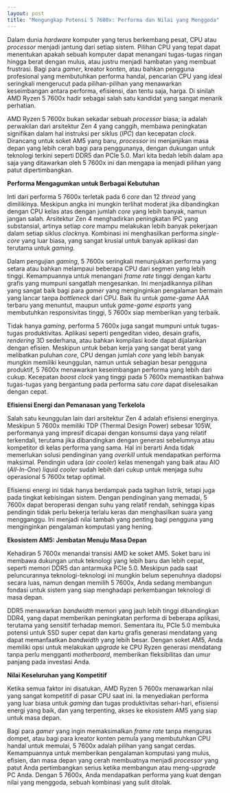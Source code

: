 ```yaml
---
layout: post
title: "Mengungkap Potensi 5 7600x: Performa dan Nilai yang Menggoda"
---
```


Dalam dunia *hardware* komputer yang terus berkembang pesat, CPU atau *processor* menjadi jantung dari setiap sistem. Pilihan CPU yang tepat dapat menentukan apakah sebuah komputer dapat menangani tugas-tugas ringan hingga berat dengan mulus, atau justru menjadi hambatan yang membuat frustrasi. Bagi para *gamer*, kreator konten, atau bahkan pengguna profesional yang membutuhkan performa handal, pencarian CPU yang ideal seringkali mengerucut pada pilihan-pilihan yang menawarkan keseimbangan antara performa, efisiensi, dan tentu saja, harga. Di sinilah AMD Ryzen 5 7600x hadir sebagai salah satu kandidat yang sangat menarik perhatian.

AMD Ryzen 5 7600x bukan sekadar sebuah *processor* biasa; ia adalah perwakilan dari arsitektur Zen 4 yang canggih, membawa peningkatan signifikan dalam hal instruksi per siklus (*IPC*) dan kecepatan *clock*. Dirancang untuk soket AM5 yang baru, *processor* ini menjanjikan masa depan yang lebih cerah bagi para penggunanya, dengan dukungan untuk teknologi terkini seperti DDR5 dan PCIe 5.0. Mari kita bedah lebih dalam apa saja yang ditawarkan oleh 5 7600x ini dan mengapa ia menjadi pilihan yang patut dipertimbangkan.

**Performa Mengagumkan untuk Berbagai Kebutuhan**

Inti dari performa 5 7600x terletak pada 6 *core* dan 12 *thread* yang dimilikinya. Meskipun angka ini mungkin terlihat moderat jika dibandingkan dengan CPU kelas atas dengan jumlah *core* yang lebih banyak, namun jangan salah. Arsitektur Zen 4 menghadirkan peningkatan IPC yang substansial, artinya setiap *core* mampu melakukan lebih banyak pekerjaan dalam setiap siklus *clock*nya. Kombinasi ini menghasilkan performa *single-core* yang luar biasa, yang sangat krusial untuk banyak aplikasi dan terutama untuk *gaming*.

Dalam pengujian *gaming*, 5 7600x seringkali menunjukkan performa yang setara atau bahkan melampaui beberapa CPU dari segmen yang lebih tinggi. Kemampuannya untuk menangani *frame rate* tinggi dengan kartu grafis yang mumpuni sangatlah mengesankan. Ini menjadikannya pilihan yang sangat baik bagi para *gamer* yang menginginkan pengalaman bermain yang lancar tanpa *bottleneck* dari CPU. Baik itu untuk *game-game* AAA terbaru yang menuntut, maupun untuk *game-game esports* yang membutuhkan responsivitas tinggi, 5 7600x siap memberikan yang terbaik.

Tidak hanya *gaming*, performa 5 7600x juga sangat mumpuni untuk tugas-tugas produktivitas. Aplikasi seperti pengeditan video, desain grafis, *rendering* 3D sederhana, atau bahkan kompilasi kode dapat dijalankan dengan efisien. Meskipun untuk beban kerja yang sangat berat yang melibatkan puluhan *core*, CPU dengan jumlah *core* yang lebih banyak mungkin memiliki keunggulan, namun untuk sebagian besar pengguna produktif, 5 7600x menawarkan keseimbangan performa yang lebih dari cukup. Kecepatan *boost clock* yang tinggi pada 5 7600x memastikan bahwa tugas-tugas yang bergantung pada performa satu *core* dapat diselesaikan dengan cepat.

**Efisiensi Energi dan Pemanasan yang Terkelola**

Salah satu keunggulan lain dari arsitektur Zen 4 adalah efisiensi energinya. Meskipun 5 7600x memiliki TDP (Thermal Design Power) sebesar 105W, performanya yang impresif dicapai dengan konsumsi daya yang relatif terkendali, terutama jika dibandingkan dengan generasi sebelumnya atau kompetitor di kelas performa yang sama. Hal ini berarti Anda tidak memerlukan solusi pendinginan yang *overkill* untuk mendapatkan performa maksimal. Pendingin udara (*air cooler*) kelas menengah yang baik atau AIO (*All-In-One*) *liquid cooler* sudah lebih dari cukup untuk menjaga suhu operasional 5 7600x tetap optimal.

Efisiensi energi ini tidak hanya berdampak pada tagihan listrik, tetapi juga pada tingkat kebisingan sistem. Dengan pendinginan yang memadai, 5 7600x dapat beroperasi dengan suhu yang relatif rendah, sehingga kipas pendingin tidak perlu bekerja terlalu keras dan menghasilkan suara yang mengganggu. Ini menjadi nilai tambah yang penting bagi pengguna yang menginginkan pengalaman komputasi yang hening.

**Ekosistem AM5: Jembatan Menuju Masa Depan**

Kehadiran 5 7600x menandai transisi AMD ke soket AM5. Soket baru ini membawa dukungan untuk teknologi yang lebih baru dan lebih cepat, seperti memori DDR5 dan antarmuka PCIe 5.0. Meskipun pada saat peluncurannya teknologi-teknologi ini mungkin belum sepenuhnya diadopsi secara luas, namun dengan memilih 5 7600x, Anda sedang membangun fondasi untuk sistem yang siap menghadapi perkembangan teknologi di masa depan.

DDR5 menawarkan *bandwidth* memori yang jauh lebih tinggi dibandingkan DDR4, yang dapat memberikan peningkatan performa di beberapa aplikasi, terutama yang sensitif terhadap memori. Sementara itu, PCIe 5.0 membuka potensi untuk SSD super cepat dan kartu grafis generasi mendatang yang dapat memanfaatkan *bandwidth* yang lebih besar. Dengan soket AM5, Anda memiliki opsi untuk melakukan *upgrade* ke CPU Ryzen generasi mendatang tanpa perlu mengganti *motherboard*, memberikan fleksibilitas dan umur panjang pada investasi Anda.

**Nilai Keseluruhan yang Kompetitif**

Ketika semua faktor ini disatukan, AMD Ryzen 5 7600x menawarkan nilai yang sangat kompetitif di pasar CPU saat ini. Ia menyediakan performa yang luar biasa untuk *gaming* dan tugas produktivitas sehari-hari, efisiensi energi yang baik, dan yang terpenting, akses ke ekosistem AM5 yang siap untuk masa depan.

Bagi para *gamer* yang ingin memaksimalkan *frame rate* tanpa menguras dompet, atau bagi para kreator konten pemula yang membutuhkan CPU handal untuk memulai, 5 7600x adalah pilihan yang sangat cerdas. Kemampuannya untuk memberikan pengalaman komputasi yang mulus, efisien, dan masa depan yang cerah membuatnya menjadi *processor* yang patut Anda pertimbangkan serius ketika membangun atau meng-*upgrade* PC Anda. Dengan 5 7600x, Anda mendapatkan performa yang kuat dengan nilai yang menggoda, sebuah kombinasi yang sulit ditolak.
